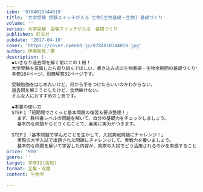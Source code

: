 ```yaml
---
isbn: '9784010344019'
title: '大学受験 受験スイッチが入る 生物[生物基礎・生物] 基礎づくり'
volume: ''
series: 大学受験　受験スイッチが入る　基礎づくり
publisher: 旺文社
pubdate: '2017-04-10'
cover: 'https://cover.openbd.jp/9784010344019.jpg'
author: 伊藤和修／著
description: |-
  ◆いきなり過去問を解く前にこの１冊！
  大学受験を意識したら取り組んでほしい、書き込み式の生物基礎・生物全範囲の基礎づくりワークです。
  本冊104ページ、別冊解答32ページです。

  受験勉強をはじめたいけど、何から手をつけたらいいのかわからない。
  過去問を解こうとしたけど、全然解けない。
  そんな人におすすめの１冊です。

  ◆本書の使い方
  STEP１「短期間でさくっと基本問題の復習＆要点整理！」
    まず、教科書レベルの問題を解いて、自分の基礎力をチェックしましょう。
    基本的な問題からとりくむことで、着実に実力がつきます。

  STEP２「基本問題で学んだことを生かして、入試実戦問題にチャレンジ！」
    実際の大学入試で出題された問題にチャレンジして、実戦力を養いましょう。
    基本的な問題を解いて学習した内容が、実際の入試でどう活用されるのかを実感することができます。
price: '900'
genre: ''
target: 学参II(高校)
format: 全集・双書
content: 生物学

---
```

